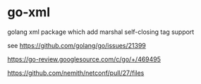 # go-xml
golang xml package which add marshal self-closing tag support

see https://github.com/golang/go/issues/21399

https://go-review.googlesource.com/c/go/+/469495

https://github.com/nemith/netconf/pull/27/files
